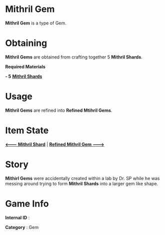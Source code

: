 # Mithril Gem

**Mithril Gem** is a type of Gem.

# Obtaining

**Mithril Gems** are obtained from crafting together 5 **Mithril Shards**.

**Required Materials**

**- 5** [**Mithril Shards**](https://github.com/AlphaMC0/Lone-Martian/blob/main/Mithril%20Shard.md) 

# Usage

**Mithril Gems** are refined into **Refined Mtihril Gems**.

# Item State

[**<--- Mithril Shard**](https://github.com/AlphaMC0/Lone-Martian/blob/main/Mithril%20Shard.md) | [**Refined Mithril Gem --->**](https://github.com/AlphaMC0/Lone-Martian/blob/main/Refined%20Mithril%20Gem.md)

# Story

**Mithirl Gems** were accidentally created within a lab by Dr. SP while he was messing around trying to form **Mithril Shards** into a larger gem like shape.

# Game Info

**Internal ID** : 

**Category** : Gem
